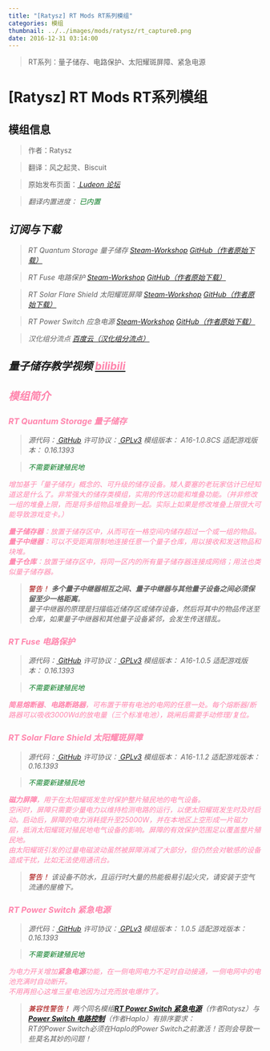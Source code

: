 ```yaml
---
title: "[Ratysz] RT Mods RT系列模组"
categories: 模组
thumbnail: ../../images/mods/ratysz/rt_capture0.png
date: 2016-12-31 03:14:00
---
```


> RT系列：量子储存、电路保护、太阳耀斑屏障、紧急电源

<!--more-->

# [Ratysz] RT Mods RT系列模组

## 模组信息

> 作者：Ratysz

> 翻译：风之起灵、Biscuit

> 原始发布页面：<a href="https://ludeon.com/forums/index.php?topic=11272.0"><i class="fa fa-link" aria-hidden="true" /> Ludeon 论坛</a>

> 翻译内置进度：<i class="fa fa-check-circle" aria-hidden="true" title="翻译已内置于原作者的模组，可直接从Steam创意工坊订阅" style="color:#097c25"> 已内置</i>

## 订阅与下载

> RT Quantum Storage 量子储存
> <a href="http://steamcommunity.com/sharedfiles/filedetails/?id=728318507"><i class="fa fa-steam-square" aria-hidden="true" /> Steam-Workshop</a>
> <a href="https://github.com/Ratysz/RT_QuantumStorage/releases" ><i class="fa fa-github" aria-hidden="true" /> GitHub（作者原始下载）</a>

> RT Fuse 电路保护
> <a href="http://steamcommunity.com/sharedfiles/filedetails/?id=728314182"><i class="fa fa-steam-square" aria-hidden="true" /> Steam-Workshop</a>
> <a href="https://github.com/Ratysz/RT_Fuse/releases" ><i class="fa fa-github" aria-hidden="true" /> GitHub（作者原始下载）</a>

> RT Solar Flare Shield 太阳耀斑屏障
> <a href="http://steamcommunity.com/sharedfiles/filedetails/?id=728315620"><i class="fa fa-steam-square" aria-hidden="true" /> Steam-Workshop</a>
> <a href="https://github.com/Ratysz/RT_SolarFlareShield/releases" ><i class="fa fa-github" aria-hidden="true" /> GitHub（作者原始下载）</a>

> RT Power Switch 应急电源
> <a href="http://steamcommunity.com/sharedfiles/filedetails/?id=728314859"><i class="fa fa-steam-square" aria-hidden="true" /> Steam-Workshop</a>
> <a href="https://github.com/Ratysz/RT_PowerSwitch/releases" ><i class="fa fa-github" aria-hidden="true" /> GitHub（作者原始下载）</a>

> 汉化组分流点
> <a href="http://pan.baidu.com/s/1nuDyK45"><i class="fa fa-paw" aria-hidden="true" /> 百度云（汉化组分流点）</a>

## 量子储存教学视频 <a href="http://www.bilibili.com/video/av4478430/" ><i class="fa fa-television" aria-hidden="true" style="color:#ff85ad" /> bilibili</a>

## 模组简介

### RT Quantum Storage 量子储存

> 源代码：<a href="https://github.com/Ratysz/RT_QuantumStorage" ><i class="fa fa-github" aria-hidden="true" /> GitHub</a>
> 许可协议：<a href="https://github.com/Ratysz/RT_QuantumStorage/blob/master/License.txt" ><i class="fa fa-balance-scale" aria-hidden="true" /> GPLv3</a>
> 模组版本：<i class="fa fa-puzzle-piece" aria-hidden="true"> A16-1.0.8CS</i>
> 适配游戏版本：<i class="fa fa-tag" aria-hidden="true"> 0.16.1393</i>

> <i class="fa fa-check-circle" aria-hidden="true" style="color:#097c25"> 不需要新建殖民地</i>

增加基于「量子储存」概念的、可升级的储存设备。矮人要塞的老玩家估计已经知道这是什么了。非常强大的储存类模组，实用的传送功能和堆叠功能。（并非修改一组的堆叠上限，而是将多组物品堆叠到一起。实际上如果是修改堆叠上限很大可能导致游戏变卡。）

**量子储存器**：放置于储存区中，从而可在一格空间内储存超过一个或一组的物品。  
**量子中继器**：可以不受距离限制地连接任意一个量子仓库，用以接收和发送物品和块堆。  
**量子仓库**：放置于储存区中，将同一区内的所有量子储存器连接成网络；用法也类似量子储存器。  

> <i class="fa fa-exclamation-triangle" aria-hidden="true" style="color:#a40000"> 警告！</i>
**多个量子中继器相互之间、量子中继器与其他量子设备之间必须保留至少一格距离**。  
量子中继器的原理是扫描临近储存区或储存设备，然后将其中的物品传送至仓库，如果量子中继器和其他量子设备紧邻，会发生传送错乱。

### RT Fuse 电路保护

> 源代码：<a href="https://github.com/Ratysz/RT_Fuse" ><i class="fa fa-github" aria-hidden="true" /> GitHub</a>
> 许可协议：<a href="https://github.com/Ratysz/RT_Fuse/blob/master/License.txt" ><i class="fa fa-balance-scale" aria-hidden="true" /> GPLv3</a>
> 模组版本：<i class="fa fa-puzzle-piece" aria-hidden="true"> A16-1.0.5</i>
> 适配游戏版本：<i class="fa fa-tag" aria-hidden="true"> 0.16.1393</i>

> <i class="fa fa-check-circle" aria-hidden="true" style="color:#097c25"> 不需要新建殖民地</i>

**简易熔断器**、**电路断路器**，可布置于带有电池的电网的任意一处。每个熔断器/断路器可以吸收3000Wd的放电量（三个标准电池），跳闸后需要手动修理/复位。

### RT Solar Flare Shield 太阳耀斑屏障

> 源代码：<a href="https://github.com/Ratysz/RT_SolarFlareShield/tree/master/Source" ><i class="fa fa-github" aria-hidden="true" /> GitHub</a>
> 许可协议：<a href="https://github.com/Ratysz/RT_SolarFlareShield/blob/master/License.txt" ><i class="fa fa-balance-scale" aria-hidden="true" /> GPLv3</a>
> 模组版本：<i class="fa fa-puzzle-piece" aria-hidden="true"> A16-1.1.2</i>
> 适配游戏版本：<i class="fa fa-tag" aria-hidden="true"> 0.16.1393</i>

> <i class="fa fa-check-circle" aria-hidden="true" style="color:#097c25"> 不需要新建殖民地</i>

**磁力屏障**，用于在太阳耀斑发生时保护整片殖民地的电气设备。  
空闲时，屏障只需要少量电力以维持检测电路的运行，以便太阳耀斑发生时及时启动。启动后，屏障的电力消耗提升至25000W，并在本地区上空形成一片磁力层，抵消太阳耀斑对殖民地电气设备的影响。屏障的有效保护范围足以覆盖整片殖民地。  
由太阳耀斑引发的过量电磁波动虽然被屏障消减了大部分，但仍然会对敏感的设备造成干扰，比如无法使用通讯台。

> <i class="fa fa-exclamation-triangle" aria-hidden="true" style="color:#a40000"> 警告！</i>
该设备不防水，且运行时大量的热能极易引起火灾，请安装于空气流通的屋檐下。

### RT Power Switch 紧急电源

> 源代码：<a href="https://github.com/Ratysz/RT_PowerSwitch" ><i class="fa fa-github" aria-hidden="true" /> GitHub</a>
> 许可协议：<a href="https://github.com/Ratysz/RT_PowerSwitch/blob/master/License.txt" ><i class="fa fa-balance-scale" aria-hidden="true" /> GPLv3</a>
> 模组版本：<i class="fa fa-puzzle-piece" aria-hidden="true"> 1.0.5</i>
> 适配游戏版本：<i class="fa fa-tag" aria-hidden="true"> 0.16.1393</i>

> <i class="fa fa-check-circle" aria-hidden="true" style="color:#097c25"> 不需要新建殖民地</i>

为电力开关增加**紧急电源**功能，在一侧电网电力不足时自动接通，一侧电网中的电池充满时自动断开。  
不用再担心这堆三星电池因为过充而放电爆炸了。  

> <i class="fa fa-exclamation-triangle" aria-hidden="true" style="color:#a40000"> 兼容性警告！</i>
两个同名模组[**RT Power Switch 紧急电源**](../ratysz-rt-mods/)（作者Ratysz）与[**Power Switch 电路控制**](../haplo-power-switch/)（作者Haplo）有排序要求：  
RT的Power Switch必须在Haplo的Power Switch之前激活！否则会导致一些莫名其妙的问题！